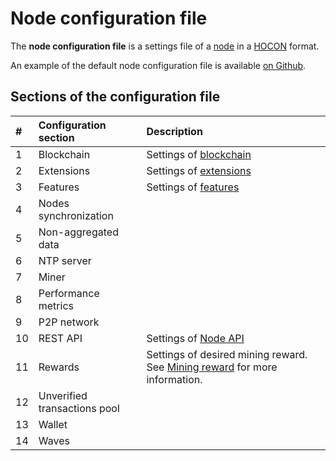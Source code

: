 # Node configuration file

The **node configuration file** is a settings file of a [node](/blockchain/node.md) in a [HOCON](https://en.wikipedia.org/wiki/HOCON) format.

An example of the default node configuration file is available [on Github](https://github.com/wavesplatform/Waves/blob/master/node/src/main/resources/application.conf).

## Sections of the configuration file

| # | Configuration section | Description |
| :--- | :--- | :--- |
| 1 | Blockchain | Settings of [blockchain](/blockchain/blockchain.md) |
| 2 | Extensions | Settings of [extensions](/waves-node/extensions.md) |
| 3 | Features | Settings of [features](/waves-node/features/feature.md) |
| 4 | Nodes synchronization | |
| 5 | Non-aggregated data | |
| 6 | NTP server | |
| 7 | Miner | |
| 8 | Performance metrics | |
| 9 | P2P network   | |
| 10 | REST API | Settings of [Node API](/waves-node/node-api.md) |
| 11 | Rewards | Settings of desired mining reward. See [Mining reward](/blockchain/mining/mining-reward.md) for more information. |
| 12 | Unverified transactions pool | |
| 13 | Wallet | |
| 14 | Waves | | |
